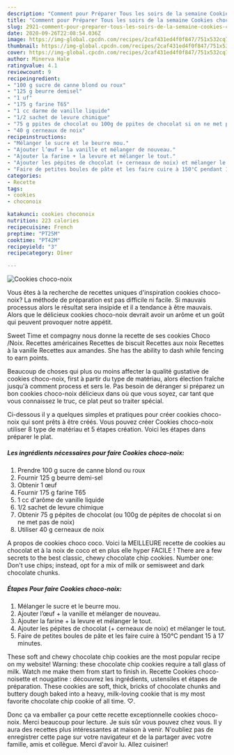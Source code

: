 ```yaml
---
description: "Comment pour Préparer Tous les soirs de la semaine Cookies choco-noix"
title: "Comment pour Préparer Tous les soirs de la semaine Cookies choco-noix"
slug: 2921-comment-pour-preparer-tous-les-soirs-de-la-semaine-cookies-choco-noix
date: 2020-09-26T22:08:54.036Z
image: https://img-global.cpcdn.com/recipes/2caf431ed4f0f847/751x532cq70/cookies-choco-noix-photo-principale-de-la-recette.jpg
thumbnail: https://img-global.cpcdn.com/recipes/2caf431ed4f0f847/751x532cq70/cookies-choco-noix-photo-principale-de-la-recette.jpg
cover: https://img-global.cpcdn.com/recipes/2caf431ed4f0f847/751x532cq70/cookies-choco-noix-photo-principale-de-la-recette.jpg
author: Minerva Hale
ratingvalue: 4.1
reviewcount: 9
recipeingredient:
- "100 g sucre de canne blond ou roux"
- "125 g beurre demisel"
- "1 uf"
- "175 g farine T65"
- "1 cc darme de vanille liquide"
- "1/2 sachet de levure chimique"
- "75 g ppites de chocolat ou 100g de ppites de chocolat si on ne met pas de noix"
- "40 g cerneaux de noix"
recipeinstructions:
- "Mélanger le sucre et le beurre mou."
- "Ajouter l’œuf + la vanille et mélanger de nouveau."
- "Ajouter la farine + la levure et mélanger le tout."
- "Ajouter les pépites de chocolat (+ cerneaux de noix) et mélanger le tout."
- "Faire de petites boules de pâte et les faire cuire à 150°C pendant 15 à 17 minutes."
categories:
- Recette
tags:
- cookies
- choconoix

katakunci: cookies choconoix 
nutrition: 223 calories
recipecuisine: French
preptime: "PT25M"
cooktime: "PT42M"
recipeyield: "3"
recipecategory: Dîner

---
```



![Cookies choco-noix](https://img-global.cpcdn.com/recipes/2caf431ed4f0f847/751x532cq70/cookies-choco-noix-photo-principale-de-la-recette.jpg)

Vous êtes à la recherche de recettes uniques d'inspiration cookies choco-noix? La méthode de préparation est pas difficile ni facile. Si mauvais processus alors le résultat sera insipide et il a tendance à être mauvais. Alors que le délicieux cookies choco-noix devrait avoir un arôme et un goût qui peuvent provoquer notre appétit.

Sweet Time et compagny nous donne la recette de ses cookies Choco /Noix. Recettes américaines Recettes de biscuit Recettes aux noix Recettes à la vanille Recettes aux amandes. She has the ability to dash while fencing to earn points.

Beaucoup de choses qui plus ou moins affecter la qualité gustative de cookies choco-noix, first à partir du type de matériau, alors élection fraîche jusqu'à comment process et sers le. Pas besoin de déranger si préparez un bon cookies choco-noix délicieux dans où que vous soyez, car tant que vous connaissez le truc, ce plat peut so traiter spécial.


Ci-dessous il y a quelques simples et pratiques pour créer cookies choco-noix qui sont prêts à être créés. Vous pouvez créer Cookies choco-noix utiliser 8 type de matériau et 5 étapes création. Voici les étapes dans préparer le plat.

<!--inarticleads1-->

##### Les ingrédients nécessaires pour faire Cookies choco-noix:

1. Prendre 100 g sucre de canne blond ou roux
1. Fournir 125 g beurre demi-sel
1. Obtenir 1 œuf
1. Fournir 175 g farine T65
1.  1 cc d&#39;arôme de vanille liquide
1.  1/2 sachet de levure chimique
1. Obtenir 75 g pépites de chocolat (ou 100g de pépites de chocolat si on ne met pas de noix)
1. Utiliser 40 g cerneaux de noix


A propos de cookies choco coco. Voici la MEILLEURE recette de cookies au chocolat et à la noix de coco et en plus elle hyper FACILE ! There are a few secrets to the best classic, chewy chocolate chip cookies. Number one: Don&#39;t use chips; instead, opt for a mix of milk or semisweet and dark chocolate chunks. 

<!--inarticleads2-->

##### Étapes Pour faire Cookies choco-noix:

1. Mélanger le sucre et le beurre mou.
1. Ajouter l’œuf + la vanille et mélanger de nouveau.
1. Ajouter la farine + la levure et mélanger le tout.
1. Ajouter les pépites de chocolat (+ cerneaux de noix) et mélanger le tout.
1. Faire de petites boules de pâte et les faire cuire à 150°C pendant 15 à 17 minutes.


These soft and chewy chocolate chip cookies are the most popular recipe on my website! Warning: these chocolate chip cookies require a tall glass of milk. Watch me make them from start to finish in. Recette Cookies choco-noisette et nougatine : découvrez les ingrédients, ustensiles et étapes de préparation. These cookies are soft, thick, bricks of chocolate chunks and buttery dough baked into a heavy, milk-loving cookie that is my most favorite chocolate chip cookie of all time. ♡. 


Donc ça va emballer ça pour cette recette exceptionnelle cookies choco-noix. Merci beaucoup pour lecture. Je suis sûr vous pouvez chez vous. Il y aura des recettes plus  intéressantes at maison à venir. N'oubliez pas de enregistrer cette page sur votre navigateur et de la partager avec votre famille, amis et collègue. Merci d'avoir lu. Allez cuisiner!
